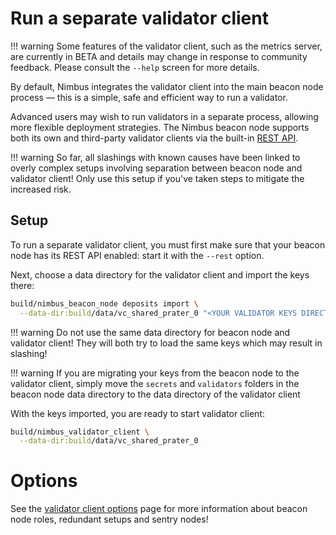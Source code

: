 # Run a separate validator client

!!! warning
    Some features of the validator client, such as the metrics server, are currently in BETA and details may change in response to community feedback.
    Please consult the `--help` screen for more details.

By default, Nimbus integrates the validator client into the main beacon node process — this is a simple, safe and efficient way to run a validator.

Advanced users may wish to run validators in a separate process, allowing more flexible deployment strategies.
The Nimbus beacon node supports both its own and third-party validator clients via the built-in [REST API](./rest-api.md).

!!! warning
    So far, all slashings with known causes have been linked to overly complex setups involving separation between beacon node and validator client!
    Only use this setup if you've taken steps to mitigate the increased risk.

## Setup

To run a separate validator client, you must first make sure that your beacon node has its REST API enabled: start it with the `--rest` option.

Next, choose a data directory for the validator client and import the keys there:

```sh
build/nimbus_beacon_node deposits import \
  --data-dir:build/data/vc_shared_prater_0 "<YOUR VALIDATOR KEYS DIRECTORY>"
```

!!! warning
    Do not use the same data directory for beacon node and validator client!
    They will both try to load the same keys which may result in slashing!

!!! warning
    If you are migrating your keys from the beacon node to the validator client, simply move the `secrets` and `validators` folders in the beacon node data directory to the data directory of the validator client

With the keys imported, you are ready to start validator client:

```sh
build/nimbus_validator_client \
  --data-dir:build/data/vc_shared_prater_0
```

# Options

See the [validator client options](./validator-client-options.md) page for more information about beacon node roles, redundant setups and sentry nodes!
